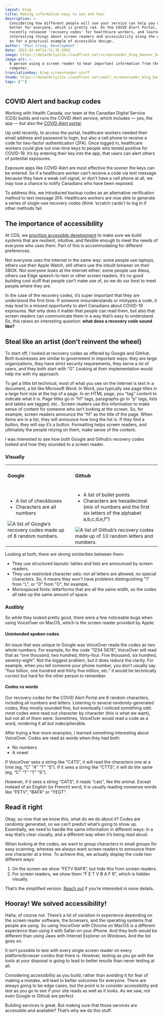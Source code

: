 ```yaml
---
layout: blog
title: Making information easy to see and hear
description: >-
  Considering how different people will use your service can help you make it
  better for everyone, which is pretty rad. On the COVID Alert Portal, we
  recently released ‘recovery codes’ for healthcare workers, and learned some
  interesting things about screen readers and accessibility along the way. Read
  on for a practical example of accessible design.
author: 'Paul Craig, Development '
date: 2021-02-04T14:51:35.505Z
image: https://de2an9clyit2x.cloudfront.net/screenreader_blog_banner_5e9a928d1d.jpg
image-alt: >-
  A person using a screen reader to hear important information from their
  computer.
translationKey: blog-screenreader-stuff
thumb: https://de2an9clyit2x.cloudfront.net/small_screenreader_blog_banner_5e9a928d1d.jpg
tags: [""]
---
```

## COVID Alert and backup codes

Working with Health Canada, our team at the Canadian Digital Service (CDS) builds and runs the COVID Alert service, which includes — yes, the app — but also the [COVID Alert portal](https://digital.canada.ca/2020/09/03/meeting-the-needs-of-healthcare-authorities-to-roll-out-covid-alert-across-canada/).

Up until recently, to access the portal, healthcare workers needed their email address and password to login, but also a cell phone to receive a code for two-factor authentication (2FA). Once logged in, healthcare workers could give out one-time keys to people who tested positive for COVID-19. It’s by entering their key into the app, that users can alert others of potential exposures.

Exposure apps like COVID Alert are most effective the sooner the keys can be entered. So if a healthcare worker can’t receive a code via text message because they have a weak cell signal, or don’t have a cell phone at all, we may lose a chance to notify Canadians who have been exposed.

To address this, we introduced backup codes as an alternative verification method to text message 2FA. Healthcare workers are now able to generate a series of single-use recovery codes (think ‘scratch cards’) to log in if other methods fail.

## The importance of accessibility

At CDS, we [prioritize accessible development](https://digital.canada.ca/2020/10/02/building-an-effective-exposure-notification-service-like-covid-alert/) to make sure we build systems that are resilient, intuitive, and flexible enough to meet the needs of everyone who uses them. Part of this is accommodating for different preferences.

Not everyone uses the internet in the same way: some people use laptops, others use their Apple Watch, still others use the inbuilt browser on their XBOX. Not everyone *looks* at the internet either: some people use Alexa, others use Edge speech-to-text or other screen readers. It’s no good building cool stuff that people can’t make use of, so we do our best to meet people where they are.

In the case of the recovery codes, it’s super important that they are understood the first time. If someone misunderstands or mistypes a code, it may lead to a missed opportunity to alert Canadians about COVID-19 exposures. Not only does it matter that people can read them, but also that screen readers can communicate them in a way that’s easy to understand. So, this raises an interesting question: **what does a recovery code sound like?**

## Steal like an artist (don’t reinvent the wheel)

To start off, I looked at recovery codes as offered by Google and GitHub. Both businesses are similar to government in important ways: they are large organizations, they have strict security requirements, they serve a lot of users, and they both start with “G”. Looking at their implementation would help me with my approach.

To get a little bit technical, most of what you see on the internet is text in a document, a bit like Microsoft Word. In Word, you typically see page titles in a large font size at the top of a page. In an HTML page, you “tag” content to indicate what it is. Page titles go in “h1” tags, paragraphs go in “p” tags, lists and tables are tagged, etc.. Screen readers use this information to make sense of content for someone who isn’t looking at the screen. So, for example, screen readers announce the “h1” as the title of the page. When items are in a list, they will announce how long the list is. If they find a button, they will say it’s a button. Formatting helps screen readers, and ultimately the people relying on them, make sense of the content.

I was interested to see how both Google and Github’s recovery codes looked and how they sounded to a screen reader.

### Visually

<table>
  <tbody>
      <tr>
          <td>
          <h4 class="bolded">Google</h4>
           </td>
          <td>
          <h4 class="bolded">Github</h4>
          </td>
      </tr>
      <tr>
          <td>
          <ul>
             <li>A list of checkboxes</li>
             <li>Characters are all numbers</li>
          </ul>
          <img src="https://de2an9clyit2x.cloudfront.net/screenreader_blog_google_9d054056bb.jpg" alt="A list of Google’s recovery codes made up of 8 random numbers.">
           </td>
         <td>
          <ul>
             <li>A list of bullet points</li>
             <li>Characters are hexadecimal (mix of numbers and the first six letters of the alphabet a,b,c,d,e,f”)</li>
          </ul>
          <img src="https://de2an9clyit2x.cloudfront.net/screenreader_blog_github_03bcadc8b6.jpg" alt="A list of Github’s recovery codes made up of 10 random letters and numbers.">
           </td>
      </tr>
  </tbody>
  </table>

Looking at both, there are strong similarities between them:

* They use structured layouts: tables and lists are announced by screen readers.
* They use restricted character sets: not all letters are allowed, no special characters. So, it means they won't have problems distinguishing "1" from "L", or "0" from "O", for example.
* Monospaced fonts: letterforms that are all the same width, so the codes all take up the same amount of space.

### Audibly

So while they looked pretty good, there were a few noticeable bugs when using VoiceOver on MacOS, which is the screen reader provided by Apple:

#### Unintended spoken codes

An issue that was unique to Google was VoiceOver reads the codes as two whole numbers. For example, for the code “1234 5678”, VoiceOver will read that as “one thousand, two hundred, thirty-four. Five thousand, six hundred, seventy-eight”. Not the biggest problem, but it does reduce the clarity. For example, when you tell someone your phone number, you don’t usually say “four billion, one hundred and thirty five million, etc.” it would be technically correct but hard for the other person to remember.

#### Codes vs words

Our recovery codes for the COVID Alert Portal are 8 random characters, including all numbers and letters. Listening to several randomly-generated codes, they mostly sounded fine, but eventually I noticed something odd: most codes were read out character by character (this is what we want), but not all of them were. Sometimes, VoiceOver would read a code as a word, rendering it all but indecipherable.

After trying a few more examples, I learned something interesting about VoiceOver. Codes are read as words when they had both:

* No numbers
* A vowel

If VoiceOver sees a string like “C4T5”, it will read the characters one at a time (eg, “C” “4” “T” “5”). If it sees a string like “CTTS”, it will do the same (eg, “C” “T” “T” “S”).

However, if it sees a string “CATS”, it reads “cats”, like the animal. Except instead of an English (or French) word, it is usually reading nonsense words like “FETV”, “BAFR” or “YEGT”.

## Read it right

Okay, so now that we know this, what do we do about it? Codes are randomly generated, so we can’t predict what’s going to show up. Essentially, we need to handle the same information in different ways: in a way that’s clear visually, and a different way when it’s being read aloud.

When looking at the codes, we want to group characters in small groups for easy scanning, whereas we always want screen readers to announce them one character at a time. To achieve this, we actually display the code two different ways:

1. On the screen we show “FETV  BAFR”, but hide this from screen readers.
2. For screen readers, we show them “F E T V B A F R”, which is hidden visually.

That’s the simplified version. [Reach out](https://twitter.com/pcraig3) if you’re interested in more details.

## Hooray! We solved accessibility!

Haha, of course not. There’s a lot of variation in experience depending on the screen reader software, the browsers, and the operating systems that people are using. So using VoiceOver with Chrome on MacOS is a different experience than using it with Safari on your iPhone. And they both would be different than using Jaws with Internet Explorer on Windows. And the list goes on.

It isn’t possible to test with every single screen reader on every platform/browser combo that there is. However, testing as you go with the tools at your disposal is going to lead to better results than never testing at all.

Considering accessibility as you build, rather than avoiding it for fear of making a mistake, will lead to better outcomes for everyone. There are always going to be edge cases, but the point is to consider accessibility and test as you go to see if your site reads as well as it looks. As we saw, not even Google or Github are perfect.

Building services is great. But making sure that those services are accessible and available? That’s why we do this stuff.

